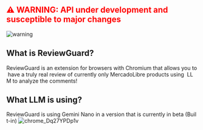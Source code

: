 <h2 style="color: red;">⚠ WARNING: API under development and susceptible to major changes</h2>

![warning](https://img.shields.io/badge/Warning-API%20in%20development-red)

## What is ReviewGuard?

ReviewGuard is an extension for browsers with Chromium that allows you to have a truly real review of currently only MercadoLibre products using  LLM to analyze the comments!

## What LLM is using?

ReviewGuard is using Gemini Nano in a version that is currently in beta (Built-in)
![chrome_Dq27YPDp1v](https://github.com/user-attachments/assets/22f6b55e-71c1-4cbe-86c8-1a3845b4bcfd)
